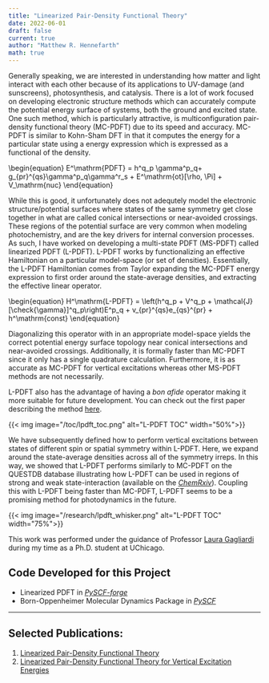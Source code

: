```yaml
---
title: "Linearized Pair-Density Functional Theory"
date: 2022-06-01
draft: false 
current: true
author: "Matthew R. Hennefarth"
math: true
---
```


Generally speaking, we are interested in understanding how matter and light
interact with each other because of its applications to UV-damage (and
sunscreens), photosynthesis, and catalysis. There is a lot of work focused on
developing electronic structure methods which can accurately compute the
potential energy surface of systems, both the ground and excited state. One such
method, which is particularly attractive, is multiconfiguration pair-density
functional theory (MC-PDFT) due to its speed and accuracy. MC-PDFT is similar to
Kohn-Sham DFT in that it computes the energy for a particular state using a
energy expression which is expressed as a functional of the density.

\begin{equation}
E^\mathrm{PDFT} = h^q_p \gamma^p_q+ g_{pr}^{qs}\gamma^p_q\gamma^r_s + E^\mathrm{ot}[\rho, \Pi] + V_\mathrm{nuc}
\end{equation}

While this is good, it unfortunately does not adequtely model the electronic
structure/potential surfaces where states of the same symmetry get close
together in what are called conical intersections or near-avoided crossings.
These regions of the potential surface are very common when modeling
photochemistry, and are the key drivers for internal conversion processes. As
such, I have worked on developing a multi-state PDFT (MS-PDFT) called linearized
PDFT (L-PDFT). L-PDFT works by functionalizing an effective Hamiltonian on a
particular model-space (or set of densities). Essentially, the L-PDFT
Hamiltonian comes from Taylor expanding the MC-PDFT energy expression to first
order around the state-average densities, and extracting the effective linear
operator.

\begin{equation}
H^\mathrm{L-PDFT} = \left(h^q_p + V^q_p + \mathcal{J}[\check{\gamma}]^q_p\right)E^p_q + v_{pr}^{qs}e_{qs}^{pr} + h^\mathrm{const} 
\end{equation}

Diagonalizing this operator with in an appropriate model-space yields the
correct potential energy surface topology near conical intersections and
near-avoided crossings. Additionally, it is formally faster than MC-PDFT since
it only has a single quadrature calculation. Furthermore, it is as accurate as
MC-PDFT for vertical excitations whereas other MS-PDFT methods are not
necessarily.

L-PDFT also has the advantage of having a *bon afide* operator making it more
suitable for future development. You can check out the first paper describing
the method [here][*J Chem Theory Comput*, **2023**].

{{< img image="/toc/lpdft_toc.png" alt="L-PDFT TOC" width="50%">}}

We have subsequently defined how to perform vertical excitations between states
of different spin or spatial symmetry within L-PDFT. Here, we expand around the
state-average densities across all of the symmetry irreps. In this way, we
showed that L-PDFT performs similarly to MC-PDFT on the QUESTDB database
illustrating how L-PDFT can be used in regions of strong and weak
state-interaction (available on the [*ChemRxiv*]). Coupling this with L-PDFT being faster than MC-PDFT, L-PDFT
seems to be a promising method for photodynamics in the future. 

{{< img image="/research/lpdft_whisker.png" alt="L-PDFT TOC" width="75%">}}

This work was performed under the guidance of Professor [Laura
Gagliardi](https://gagliardigroup.uchicago.edu/) during my time as a Ph.D.
student at UChicago.

## Code Developed for this Project
- Linearized PDFT in [*PySCF-forge*](https://github.com/pyscf/pyscf-forge)
- Born-Oppenheimer Molecular Dynamics Package in
  [*PySCF*](https://github.com/pyscf/pyscf)

---
## Selected Publications:
1. [Linearized Pair-Density Functional Theory][*J Chem Theory Comput*, **2023**]
2. [Linearized Pair-Density Functional Theory for Vertical Excitation
   Energies][*ChemRxiv*]

[comment]: <Reference Hyperlinks>
[*J Chem Theory Comput*, **2023**]: http://dx.doi.org/10.1021/acs.jctc.3c00207
[*ChemRxiv*]: https://dx.doi.org/10.26434/chemrxiv-2023-vz6tl
